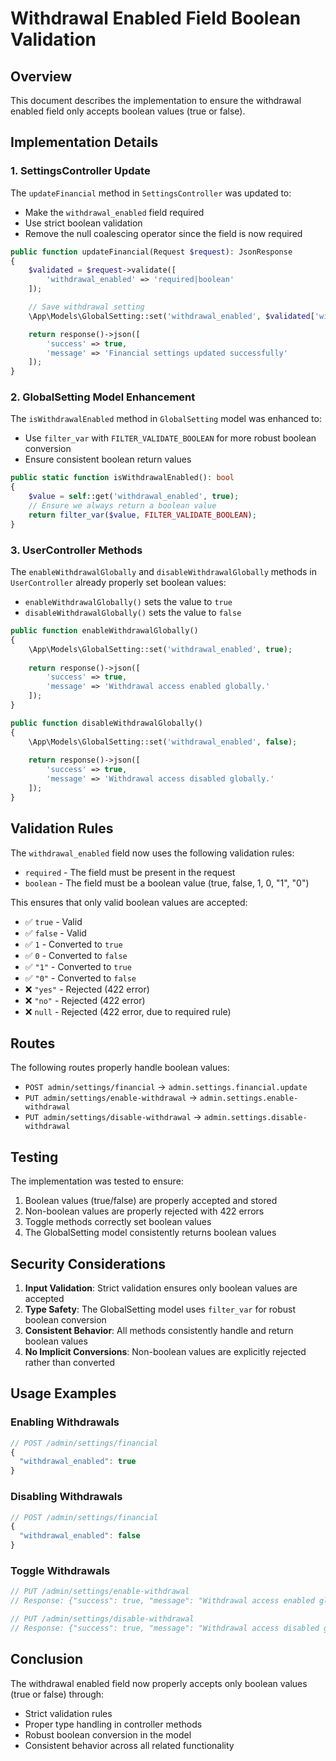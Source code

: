 # Withdrawal Enabled Field Boolean Validation

## Overview
This document describes the implementation to ensure the withdrawal enabled field only accepts boolean values (true or false).

## Implementation Details

### 1. SettingsController Update
The `updateFinancial` method in `SettingsController` was updated to:
- Make the `withdrawal_enabled` field required
- Use strict boolean validation
- Remove the null coalescing operator since the field is now required

```php
public function updateFinancial(Request $request): JsonResponse
{
    $validated = $request->validate([
        'withdrawal_enabled' => 'required|boolean'
    ]);

    // Save withdrawal setting
    \App\Models\GlobalSetting::set('withdrawal_enabled', $validated['withdrawal_enabled']);

    return response()->json([
        'success' => true,
        'message' => 'Financial settings updated successfully'
    ]);
}
```

### 2. GlobalSetting Model Enhancement
The `isWithdrawalEnabled` method in `GlobalSetting` model was enhanced to:
- Use `filter_var` with `FILTER_VALIDATE_BOOLEAN` for more robust boolean conversion
- Ensure consistent boolean return values

```php
public static function isWithdrawalEnabled(): bool
{
    $value = self::get('withdrawal_enabled', true);
    // Ensure we always return a boolean value
    return filter_var($value, FILTER_VALIDATE_BOOLEAN);
}
```

### 3. UserController Methods
The `enableWithdrawalGlobally` and `disableWithdrawalGlobally` methods in `UserController` already properly set boolean values:
- `enableWithdrawalGlobally()` sets the value to `true`
- `disableWithdrawalGlobally()` sets the value to `false`

```php
public function enableWithdrawalGlobally()
{
    \App\Models\GlobalSetting::set('withdrawal_enabled', true);
    
    return response()->json([
        'success' => true,
        'message' => 'Withdrawal access enabled globally.'
    ]);
}

public function disableWithdrawalGlobally()
{
    \App\Models\GlobalSetting::set('withdrawal_enabled', false);
    
    return response()->json([
        'success' => true,
        'message' => 'Withdrawal access disabled globally.'
    ]);
}
```

## Validation Rules

The `withdrawal_enabled` field now uses the following validation rules:
- `required` - The field must be present in the request
- `boolean` - The field must be a boolean value (true, false, 1, 0, "1", "0")

This ensures that only valid boolean values are accepted:
- ✅ `true` - Valid
- ✅ `false` - Valid
- ✅ `1` - Converted to `true`
- ✅ `0` - Converted to `false`
- ✅ `"1"` - Converted to `true`
- ✅ `"0"` - Converted to `false`
- ❌ `"yes"` - Rejected (422 error)
- ❌ `"no"` - Rejected (422 error)
- ❌ `null` - Rejected (422 error, due to required rule)

## Routes

The following routes properly handle boolean values:
- `POST admin/settings/financial` → `admin.settings.financial.update`
- `PUT admin/settings/enable-withdrawal` → `admin.settings.enable-withdrawal`
- `PUT admin/settings/disable-withdrawal` → `admin.settings.disable-withdrawal`

## Testing

The implementation was tested to ensure:
1. Boolean values (true/false) are properly accepted and stored
2. Non-boolean values are properly rejected with 422 errors
3. Toggle methods correctly set boolean values
4. The GlobalSetting model consistently returns boolean values

## Security Considerations

1. **Input Validation**: Strict validation ensures only boolean values are accepted
2. **Type Safety**: The GlobalSetting model uses `filter_var` for robust boolean conversion
3. **Consistent Behavior**: All methods consistently handle and return boolean values
4. **No Implicit Conversions**: Non-boolean values are explicitly rejected rather than converted

## Usage Examples

### Enabling Withdrawals
```javascript
// POST /admin/settings/financial
{
  "withdrawal_enabled": true
}
```

### Disabling Withdrawals
```javascript
// POST /admin/settings/financial
{
  "withdrawal_enabled": false
}
```

### Toggle Withdrawals
```javascript
// PUT /admin/settings/enable-withdrawal
// Response: {"success": true, "message": "Withdrawal access enabled globally."}

// PUT /admin/settings/disable-withdrawal
// Response: {"success": true, "message": "Withdrawal access disabled globally."}
```

## Conclusion

The withdrawal enabled field now properly accepts only boolean values (true or false) through:
- Strict validation rules
- Proper type handling in controller methods
- Robust boolean conversion in the model
- Consistent behavior across all related functionality